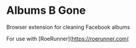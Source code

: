 # Albums B Gone
Browser extension for cleaning Facebook albums

For use with [RoeRunner](https://roerunner.com(
